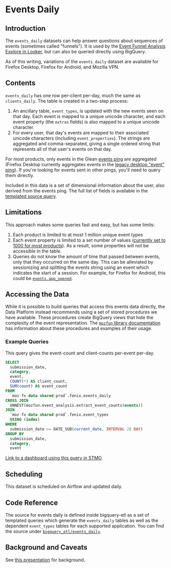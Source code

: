 # Events Daily

<!-- toc -->

## Introduction

The `events_daily` datasets can help answer questions about sequences of events (sometimes called "funnels").
It is used by the [Event Funnel Analysis Explore in Looker], but can also be queried directly using BigQuery.

As of this writing, variations of the `events_daily` dataset are available for Firefox Desktop, Firefox for Android, and Mozilla VPN.

[event funnel analysis explore in looker]: ../../../cookbooks/looker/funnel_analysis_explore.md

## Contents

`events_daily` has one row per-client per-day, much the same as `clients_daily`. The table is created in a two-step process:

1. An ancillary table, `event_types`, is updated with the new events seen on that day. Each event is mapped to a unique unicode character, and each event property (the `extras` fields) is also mapped to a unique unicode character.
2. For every user, that day's events are mapped to their associated unicode characters (including `event_properties`). The strings are aggregated and comma-separated, giving a single ordered string that represents all of that user's events on that day.

For most products, only events in the Glean [events ping] are aggregated (Firefox Desktop currently aggregates events in the [legacy desktop "event" ping]).
If you're looking for events sent in other pings, you'll need to query them directly.

Included in this data is a set of dimensional information about the user, also derived from the events ping.
The full list of fields is available in the [templated source query].

[events ping]: https://mozilla.github.io/glean/book/user/pings/events.html
[legacy desktop "event" ping]: https://firefox-source-docs.mozilla.org/toolkit/components/telemetry/data/event-ping.html
[templated source query]: https://github.com/mozilla/bigquery-etl/blob/main/bigquery_etl/events_daily/query_templates/events_daily_v1/query.sql

## Limitations

This approach makes some queries fast and easy, but has some limits:

1. Each product is limited to at most 1 million unique event types
2. Each event property is limited to a set number of values ([currently set to 1000 for most products]). As a result, some properties will not be accessible in the table.
3. Queries do not know the amount of time that passed between events, only that they occurred on the same day. This can be alleviated by sessionizing and splitting the events string using an event which indicates the start of a session. For example, for Firefox for Android, this could be [`events.app_opened`].

[currently set to 1000 for most products]: https://github.com/mozilla/bigquery-etl/blob/128083330cccf27923366109686aa83b5bb17e4d/bigquery_etl/events_daily/query_templates/event_types_history_v1/templating.yaml#L10
[`events.app_opened`]: https://dictionary.telemetry.mozilla.org/apps/fenix/metrics/events_app_opened

## Accessing the Data

While it is possible to build queries that access this events data directly, the Data Platform instead recommends using a set of stored procedures we have available.
These procedures create BigQuery views that hide the complexity of the event representation.
The [`mozfun` library documentation] has information about these procedures and examples of their usage.

[`mozfun` library documentation]: https://mozilla.github.io/bigquery-etl/mozfun/event_analysis/

### Example Queries

This query gives the event-count and client-counts per-event per-day.

```sql
SELECT
  submission_date,
  category,
  event,
  COUNT(*) AS client_count,
  SUM(count) AS event_count
FROM
  `moz-fx-data-shared-prod`.fenix.events_daily
CROSS JOIN
  UNNEST(mozfun.event_analysis.extract_event_counts(events))
JOIN
  `moz-fx-data-shared-prod`.fenix.event_types
  USING (index)
WHERE
  submission_date >= DATE_SUB(current_date, INTERVAL 28 DAY)
GROUP BY
  submission_date,
  category,
  event
```

[Link to a dashboard using this query in STMO](https://sql.telemetry.mozilla.org/dashboard/fenix-events).

## Scheduling

This dataset is scheduled on Airflow and updated daily.

## Code Reference

The source for events daily is defined inside bigquery-etl as a set of templated queries which generate the `events_daily` tables as well as the dependent `event_types` tables for each supported application.
You can find the source under [`bigquery_etl/events_daily`](https://github.com/mozilla/bigquery-etl/tree/main/bigquery_etl/events_daily).

## Background and Caveats

See [this presentation](https://docs.google.com/presentation/d/1hY82h_hP-pJd1j_7PsPPHn469XIQ7p4BfTH3aqRpYTk) for background.

